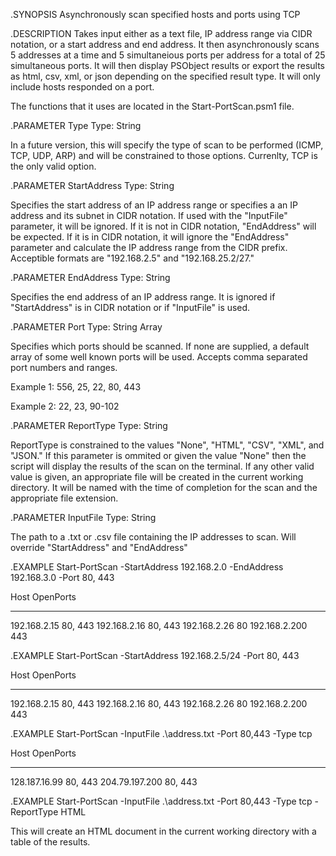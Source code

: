 
.SYNOPSIS
Asynchronously scan specified hosts and ports using TCP

.DESCRIPTION
Takes input either as a text file, IP address range via CIDR notation, or a start address and
end address. It then asynchronously scans 5 addresses at a time and 5 simultaneious ports per
address for a total of 25 simultaneous ports. It will then display PSObject results or export
the results as html, csv, xml, or json depending on the specified result type. It will only
include hosts responded on a port.

The functions that it uses are located in the Start-PortScan.psm1 file.

.PARAMETER Type
Type: String

In a future version, this will specify the type of scan to be performed (ICMP, TCP, UDP, ARP)
and will be constrained to those options. Currenlty, TCP is the only valid option.

.PARAMETER StartAddress
Type: String

Specifies the start address of an IP address range or specifies a an IP address and its subnet
in CIDR notation. If used with the "InputFile" parameter, it will be ignored. If it is not in
CIDR notation, "EndAddress" will be expected. If it is in CIDR notation, it will ignore the
"EndAddress" parameter and calculate the IP address range from the CIDR prefix. Acceptible
formats are "192.168.2.5" and "192.168.25.2/27."

.PARAMETER EndAddress
Type: String

Specifies the end address of an IP address range. It is ignored if "StartAddress" is in CIDR
notation or if "InputFile" is used.

.PARAMETER Port
Type: String Array

Specifies which ports should be scanned. If none are supplied, a default array of some well
known ports will be used. Accepts comma separated port numbers and ranges.

Example 1: 556, 25, 22, 80, 443

Example 2: 22, 23, 90-102

.PARAMETER ReportType
Type: String

ReportType is constrained to the values "None", "HTML", "CSV", "XML", and "JSON." If this
parameter is ommited or given the value "None" then the script will display the results of the
scan on the terminal. If any other valid value is given, an appropriate file will be created in
the current working directory. It will be named with the time of completion for the scan and
the appropriate file extension.

.PARAMETER InputFile
Type: String

The path to a .txt or .csv file containing the IP addresses to scan. Will override
"StartAddress" and "EndAddress"

.EXAMPLE
Start-PortScan -StartAddress 192.168.2.0 -EndAddress 192.168.3.0 -Port 80, 443

Host           OpenPorts
----           ---------
192.168.2.15   80, 443
192.168.2.16   80, 443
192.168.2.26   80
192.168.2.200  443

.EXAMPLE
Start-PortScan -StartAddress 192.168.2.5/24 -Port 80, 443

Host           OpenPorts
----           ---------
192.168.2.15   80, 443
192.168.2.16   80, 443
192.168.2.26   80
192.168.2.200  443

.EXAMPLE
Start-PortScan -InputFile .\address.txt -Port 80,443 -Type tcp

Host           OpenPorts
----           ---------
128.187.16.99  80, 443
204.79.197.200 80, 443

.EXAMPLE
Start-PortScan -InputFile .\address.txt -Port 80,443 -Type tcp -ReportType HTML

This will create an HTML document in the current working directory with a table of the results.